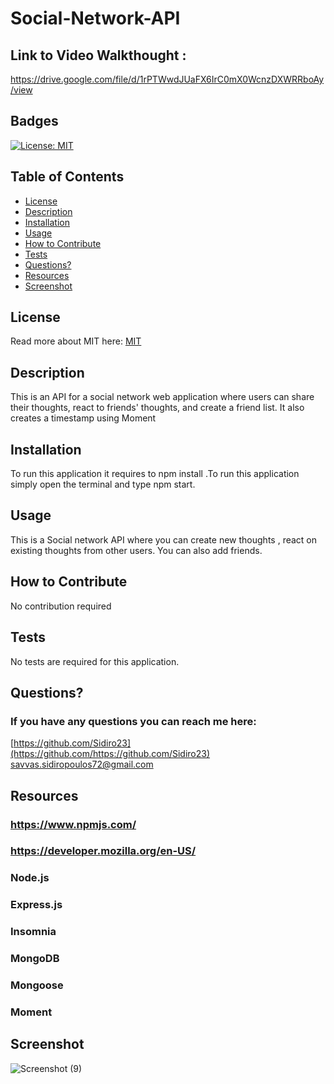 # Social-Network-API


 ## Link to Video Walkthought :
 
 https://drive.google.com/file/d/1rPTWwdJUaFX6IrC0mX0WcnzDXWRRboAy/view
 



  ## Badges
  [![License: MIT](https://img.shields.io/badge/License-MIT-yellow.svg)](https://opensource.org/licenses/MIT)
  ## Table of Contents
  * [License](#license)
  * [Description](#description)
  * [Installation](#installation)
  * [Usage](#usage)
  * [How to Contribute](#how-to-contribute)
  * [Tests](#tests)
  * [Questions?](#questions)
  * [Resources](#resources)
  * [Screenshot](#screenshot)
  ## License
  Read more about MIT here:
  [MIT](https://opensource.org/licenses/MIT)
  ## Description
  This is an API for a social network web application where users can share their thoughts, react to friends' thoughts, and create a friend list. It also creates a        timestamp using Moment
  ## Installation
  To run this application it requires to npm install .To run this application simply open the terminal and type npm start.
  ## Usage
  This is a Social network API where you can create new thoughts , react on existing thoughts from other users. You can also add friends.
  ## How to Contribute
  No contribution required
  ## Tests
  No tests are required for this application.
  ## Questions?
  ### If you have any questions you can reach me here: 
  [https://github.com/Sidiro23](https://github.com/https://github.com/Sidiro23)  
  savvas.sidiropoulos72@gmail.com
  ## Resources
  ### https://www.npmjs.com/
  ### https://developer.mozilla.org/en-US/
  ### Node.js
  ### Express.js
  ### Insomnia
  ### MongoDB
  ### Mongoose
  ### Moment
  
  ## Screenshot
![Screenshot (9)](https://user-images.githubusercontent.com/106550353/186300972-ce3e5c7f-cc0c-45bc-a0bd-45bc4136c8e9.png)
